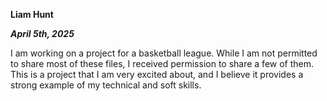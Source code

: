 **Liam Hunt**

***April 5th, 2025***

I am working on a project for a basketball league. 
While I am not permitted to share most of these files, I received permission to share a few of them.
This is a project that I am very excited about, and I believe it provides a strong example of my technical and soft skills.
